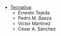 - [Tecnativa](https://www.tecnativa.com):
  - Ernesto Tejeda
  - Pedro M. Baeza
  - Víctor Martínez
  - César A. Sánchez
